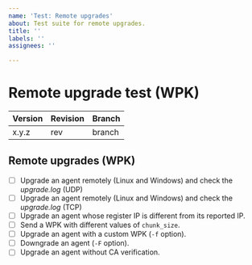 ```yaml
---
name: 'Test: Remote upgrades'
about: Test suite for remote upgrades.
title: ''
labels: ''
assignees: ''

---
```


# Remote upgrade test (WPK)

| Version | Revision | Branch |
| --- | --- | --- |
| x.y.z | rev | branch |

## Remote upgrades (WPK)

- [ ] Upgrade an agent remotely (Linux and Windows) and check the _upgrade.log_  (UDP)
- [ ] Upgrade an agent remotely (Linux and Windows) and check the _upgrade.log_  (TCP)
- [ ] Upgrade an agent whose register IP is different from its reported IP.
- [ ] Send a WPK with different values of `chunk_size`.
- [ ] Upgrade an agent with a custom WPK (`-f` option).
- [ ] Downgrade an agent (`-F` option).
- [ ] Upgrade an agent without CA verification.